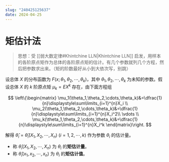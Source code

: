 ```yaml
---
slug: "240425125637"
date: 2024-04-25
---
```


# 矩估计法

> 思想：受 [[弱大数定律#Khintchine LLN|Khintchine LLN]] 启发，用样本的各阶原点矩作为总体的各阶原点矩的估计。有几个参数就列几个方程，然后把参数求出来。（矩的阶数最好从小到大依次写，别跳）

设总体 $X$ 的分布函数为 $F(x;\theta_1,\theta_2,\cdots,\theta_k)$，其中 $\theta_1,\theta_2,\cdots,\theta_k$ 为未知的参数。假设总体 $X$ 的 $k$ 阶原点矩 $\mu_k=EX^k$ 存在，由下面方程组

$$
\left\{\begin{matrix}
\mu_1(\theta_1,\theta_2,\cdots,\theta_k)&=\dfrac{1}{n}\displaystyle\sum\limits_{i=1}^{n}X_i \\
\mu_2(\theta_1,\theta_2,\cdots,\theta_k)&=\dfrac{1}{n}\displaystyle\sum\limits_{i=1}^{n}X_i^2\\
\vdots \\
\mu_k(\theta_1,\theta_2,\cdots,\theta_k)&=\dfrac{1}{n}\displaystyle\sum\limits_{i=1}^{n}X_i^k
\end{matrix}\right.
$$

解得 $\hat{\theta}_i=\hat{\theta}_i(X_1,X_2,\cdots,X_n)$ ($i=1,2,\cdots,k$) 作为参数 $\theta_i$ 的估计量。

- 称 $\hat{\theta}_i(X_1,X_2,\cdots,X_n)$ 为 $\theta_i$ 的**矩估计量**。
- 称 $\hat{\theta}_i(x_1,x_2,\cdots,x_n)$ 为 $\theta_i$ 的**矩估计值**。
